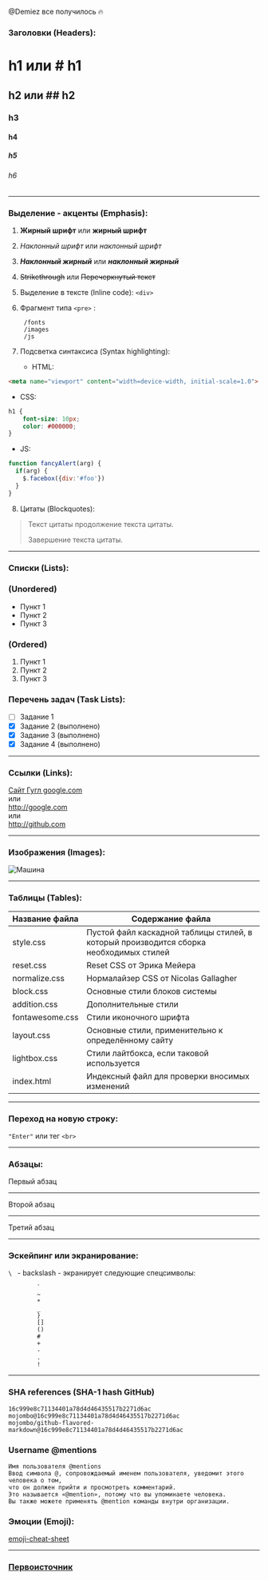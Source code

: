 @Demiez все получилось :fire:
### Заголовки (Headers): 
h1 или # h1
=
h2 или ## h2
-
### h3
#### h4
##### h5
###### h6
***

### Выделение - акценты (Emphasis):
1. **Жирный шрифт** или __жирный шрифт__
2. *Наклонный шрифт* или _наклонный шрифт_
3. ***Наклонный жирный*** или **_наклонный жирный_**
4. ~~Strikethrough~~ или <del>Перечеркнутый текст</del>
5. Выделение в тексте (Inline code): `<div>`
6. Фрагмент типа `<pre>` :

        /fonts
        /images
        /js

7. Подсветка синтаксиса (Syntax highlighting):
   - HTML:

```html
<meta name="viewport" content="width=device-width, initial-scale=1.0">
```
   - CSS:
```css
h1 {
    font-size: 10px;
    color: #000000;
}
```
   - JS:
```javascript
function fancyAlert(arg) {
  if(arg) {
    $.facebox({div:'#foo'})
  }
}
```
8. Цитаты (Blockquotes):
> Текст цитаты
> продолжение текста
> цитаты.
>
> Завершение текста цитаты.
***
### Списки (Lists):
### (Unordered)
* Пункт 1
* Пункт 2
* Пункт 3
### (Ordered)
1. Пункт 1
2. Пункт 2
3. Пункт 3

### Перечень задач (Task Lists):
- [ ] Задание 1
- [x] Задание 2 (выполнено)
- [x] Задание 3 (выполнено)
- [x] Задание 4 (выполнено)
***

### Ссылки (Links):
[Сайт Гугл google.com](http://google.com)
<br>
или
<br>
<http://google.com>
<br>
или
<br>
http://github.com
***

### Изображения (Images):
![Машина](http://hq-wallpapers.ru/wallpapers/13/hq-wallpapers_ru_cars_60543_1920x1200.jpg)
***

### Таблицы (Tables):

Название файла  | Содержание файла
----------------|----------------------
style.css       | Пустой файл каскадной таблицы стилей, в который производится сборка необходимых стилей
reset.css       | Reset CSS от Эрика Мейера
normalize.css   | Нормалайзер CSS от Nicolas Gallagher
block.css       | Основные стили блоков системы
addition.css    | Дополнительные стили
fontawesome.css | Стили иконочного шрифта
layout.css      | Основные стили, применительно к определённому сайту
lightbox.css    | Стили лайтбокса, если таковой используется
index.html      | Индексный файл для проверки вносимых изменений
***

### Переход на новую строку:
`"Enter"` или тег `<br>`
***
### Абзацы:

Первый абзац
***
Второй абзац
***
Третий абзац
<hr>

### Эскейпинг или экранирование:
`\ ` - backslash - экранирует следующие спецсимволы:

            `
            ~
            *
            _
            }
            []
            ()
            #
            +
            -
            .
            !

***
### SHA references (SHA-1 hash GitHub)
    16c999e8c71134401a78d4d46435517b2271d6ac
    mojombo@16c999e8c71134401a78d4d46435517b2271d6ac
    mojombo/github-flavored-markdown@16c999e8c71134401a78d4d46435517b2271d6ac

### Username @mentions
    Имя пользователя @mentions
    Ввод символа @, сопровождаемый именем пользователя, уведомит этого человека о том,
    что он должен прийти и просмотреть комментарий.
    Это называется «@mention», потому что вы упоминаете человека.
    Вы также можете применять @mention команды внутри организации.

### Эмоции (Emoji):
[emoji-cheat-sheet](https://github.com/ikatyang/emoji-cheat-sheet/blob/master/README.md)
***
### [Первоисточник](https://guides.github.com/features/mastering-markdown/)
